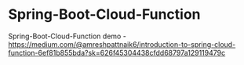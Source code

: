 # Spring-Boot-Cloud-Function
Spring-Boot-Cloud-Function demo -https://medium.com/@amreshpattnaik6/introduction-to-spring-cloud-function-6ef81b855bda?sk=626f45304438cfdd68797a129119479c
